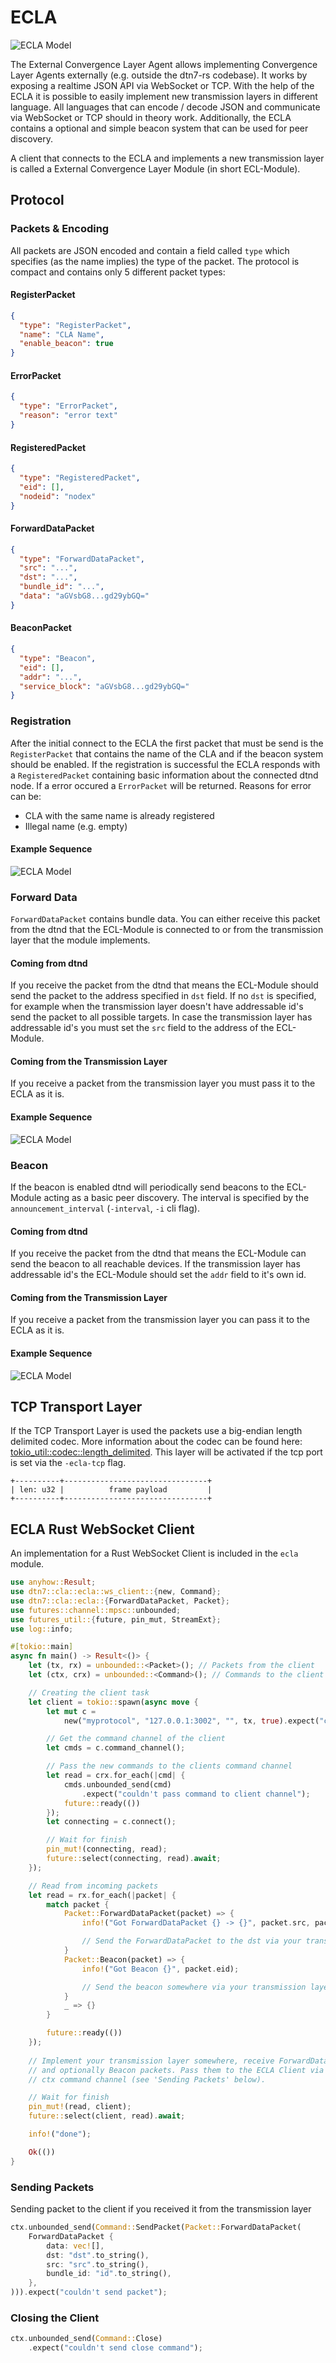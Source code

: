 # ECLA

![ECLA Model](./ecla_overview.png)

The External Convergence Layer Agent allows implementing Convergence Layer Agents externally (e.g. outside the dtn7-rs codebase). It works by exposing a realtime JSON API via WebSocket or TCP. With the help of the ECLA it is possible to easily implement new transmission layers in different language. All languages that can encode / decode JSON and communicate via WebSocket or TCP should in theory work. Additionally, the ECLA contains a optional and simple beacon system that can be used for peer discovery.


A client that connects to the ECLA and implements a new transmission layer is called a External Convergence Layer Module (in short ECL-Module).

## Protocol

### Packets & Encoding

All packets are JSON encoded and contain a field called ``type`` which specifies (as the name implies) the type of the packet. The protocol is compact and contains only 5 different packet types:

#### RegisterPacket

```json
{
  "type": "RegisterPacket",
  "name": "CLA Name",
  "enable_beacon": true
}
```

#### ErrorPacket

```json
{
  "type": "ErrorPacket",
  "reason": "error text"
}
```

#### RegisteredPacket

```json
{
  "type": "RegisteredPacket",
  "eid": [],
  "nodeid": "nodex"
}
```

#### ForwardDataPacket

```json
{
  "type": "ForwardDataPacket",
  "src": "...",
  "dst": "...",
  "bundle_id": "...",
  "data": "aGVsbG8...gd29ybGQ="
}
```

#### BeaconPacket

```json
{
  "type": "Beacon",
  "eid": [],
  "addr": "...",
  "service_block": "aGVsbG8...gd29ybGQ="
}
```

### Registration

After the initial connect to the ECLA the first packet that must be send is the ``RegisterPacket`` that contains the name of the CLA and if the beacon system should be enabled. If the registration is successful the ECLA responds with a ``RegisteredPacket`` containing basic information about the connected dtnd node. If a error occured a ``ErrorPacket`` will be returned. Reasons for error can be:
- CLA with the same name is already registered
- Illegal name (e.g. empty)

#### Example Sequence

![ECLA Model](./ecla_reg.png)

### Forward Data

``ForwardDataPacket`` contains bundle data. You can either receive this packet from the dtnd that the ECL-Module is connected to or from the transmission layer that the module implements.

#### Coming from dtnd

If you receive the packet from the dtnd that means the ECL-Module should send the packet to the address specified in ``dst`` field. If no ``dst`` is specified, for example when the transmission layer doesn't have addressable id's send the packet to all possible targets. In case the transmission layer has addressable id's you must set the ``src`` field to the address of the ECL-Module.

#### Coming from the Transmission Layer

If you receive a packet from the transmission layer you must pass it to the ECLA as it is.

#### Example Sequence

![ECLA Model](./ecla_fwd.png)

### Beacon

If the beacon is enabled dtnd will periodically send beacons to the ECL-Module acting as a basic peer discovery. The interval is specified by the ``announcement_interval`` (``-interval``, ``-i`` cli flag).

#### Coming from dtnd

If you receive the packet from the dtnd that means the ECL-Module can send the beacon to all reachable devices. If the transmission layer has addressable id's the ECL-Module should set the ``addr`` field to it's own id. 

#### Coming from the Transmission Layer

If you receive a packet from the transmission layer you can pass it to the ECLA as it is.

#### Example Sequence

![ECLA Model](./ecla_beacon.png)

## TCP Transport Layer

If the TCP Transport Layer is used the packets use a big-endian length delimited codec. More information about the codec can be found here: [tokio_util::codec::length_delimited](https://docs.rs/tokio-util/0.2.0/tokio_util/codec/length_delimited/index.html). This layer will be activated if the tcp port is set via the ``-ecla-tcp`` flag.

```
+----------+--------------------------------+
| len: u32 |          frame payload         |
+----------+--------------------------------+
```

## ECLA Rust WebSocket Client

An implementation for a Rust WebSocket Client is included in the `ecla` module.

```rust
use anyhow::Result;
use dtn7::cla::ecla::ws_client::{new, Command};
use dtn7::cla::ecla::{ForwardDataPacket, Packet};
use futures::channel::mpsc::unbounded;
use futures_util::{future, pin_mut, StreamExt};
use log::info;

#[tokio::main]
async fn main() -> Result<()> {
    let (tx, rx) = unbounded::<Packet>(); // Packets from the client
    let (ctx, crx) = unbounded::<Command>(); // Commands to the client

    // Creating the client task
    let client = tokio::spawn(async move {
        let mut c =
            new("myprotocol", "127.0.0.1:3002", "", tx, true).expect("couldn't create client");

        // Get the command channel of the client
        let cmds = c.command_channel();

        // Pass the new commands to the clients command channel
        let read = crx.for_each(|cmd| {
            cmds.unbounded_send(cmd)
                .expect("couldn't pass command to client channel");
            future::ready(())
        });
        let connecting = c.connect();

        // Wait for finish
        pin_mut!(connecting, read);
        future::select(connecting, read).await;
    });

    // Read from incoming packets
    let read = rx.for_each(|packet| {
        match packet {
            Packet::ForwardDataPacket(packet) => {
                info!("Got ForwardDataPacket {} -> {}", packet.src, packet.dst);

                // Send the ForwardDataPacket to the dst via your transmission layer
            }
            Packet::Beacon(packet) => {
                info!("Got Beacon {}", packet.eid);

                // Send the beacon somewhere via your transmission layer
            }
            _ => {}
        }

        future::ready(())
    });
    
    // Implement your transmission layer somewhere, receive ForwardDataPacket
    // and optionally Beacon packets. Pass them to the ECLA Client via the
    // ctx command channel (see 'Sending Packets' below).

    // Wait for finish
    pin_mut!(read, client);
    future::select(client, read).await;

    info!("done");

    Ok(())
}
```

### Sending Packets

Sending packet to the client if you received it from the transmission layer

```rust
ctx.unbounded_send(Command::SendPacket(Packet::ForwardDataPacket(
    ForwardDataPacket {
        data: vec![],
        dst: "dst".to_string(),
        src: "src".to_string(),
        bundle_id: "id".to_string(),
    },
))).expect("couldn't send packet");
```

### Closing the Client

```rust
ctx.unbounded_send(Command::Close)
    .expect("couldn't send close command");
```